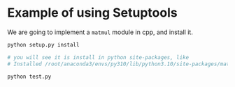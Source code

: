 # Example of using Setuptools

We are going to implement a `matmul` module in cpp, and install it.

```bash
python setup.py install

# you will see it is install in python site-packages, like
# Installed /root/anaconda3/envs/py310/lib/python3.10/site-packages/matmul_cpp-0.0.0-py3.10-linux-x86_64.egg

python test.py
```